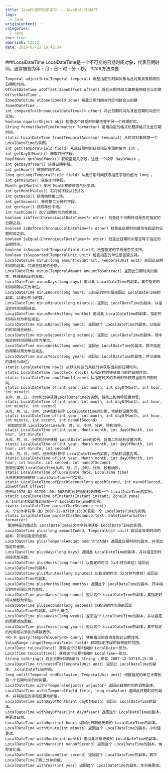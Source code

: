 ```yaml
---
title: JavaEE进阶知识学习----Java8-6-时间API
tags:
  - Java
originContent: ''
categories:
  - Java
toc: true
abbrlink: 13512
date: 2019-03-22 19:42:54
---
```

###LocalDateTime
LocalDateTime是一个不可变的日期时间对象，代表日期时间，通常被视为年 - 月 - 日 - 时 - 分 - 秒。
####方法摘要

	Temporal adjustInto(Temporal temporal) 调整指定的时间对象与此对象具有相同的日期和时间。  
	OffsetDateTime atOffset(ZoneOffset offset) 将此日期时间与偏移量相结合以创建 OffsetDateTime 。  
	ZonedDateTime atZone(ZoneId zone) 将此日期时间与时区相结合以创建 ZonedDateTime 。  
	int compareTo(ChronoLocalDateTime<?> other) 将此日期时间与其他日期时间进行比较。  
	boolean equals(Object obj) 检查这个日期时间是否等于另一个日期时间。  
	String format(DateTimeFormatter formatter) 使用指定的格式化程序格式化此日期时间。  
	static LocalDateTime from(TemporalAccessor temporal) 从时间对象获取一个 LocalDateTime的实例。  
	int get(TemporalField field) 从此日期时间获取指定字段的值为 int 。  
	int getDayOfMonth() 获取月份字段。  
	DayOfWeek getDayOfWeek() 获取星期几字段，这是一个枚举 DayOfWeek 。  
	int getDayOfYear() 获得日期字段。  
	int getHour() 获取时间字段。  
	long getLong(TemporalField field) 从此日期时间获取指定字段的值为 long 。  
	int getMinute() 获取小时字段。  
	Month getMonth() 使用 Month枚举获取月份字段。  
	int getMonthValue() 将月份字段从1到12。  
	int getNano() 获得纳秒第二场。  
	int getSecond() 获得第二分钟的字段。  
	int getYear() 获取年份字段。  
	int hashCode() 这个日期时间的哈希码。  
	boolean isAfter(ChronoLocalDateTime<?> other) 检查这个日期时间是否在指定的日期之后。  
	boolean isBefore(ChronoLocalDateTime<?> other) 检查此日期时间是否在指定的日期时间之前。  
	boolean isEqual(ChronoLocalDateTime<?> other) 检查此日期时间是否等于指定的日期时间。  
	boolean isSupported(TemporalField field) 检查指定的字段是否受支持。  
	boolean isSupported(TemporalUnit unit) 检查指定的单位是否受支持。  
	LocalDateTime minus(long amountToSubtract, TemporalUnit unit) 返回此日期时间的副本，并减去指定的金额。  
	LocalDateTime minus(TemporalAmount amountToSubtract) 返回此日期时间的副本，并减去指定的金额。  
	LocalDateTime minusDays(long days) 返回此 LocalDateTime的副本，其中指定的时间间隔以天为单位。  
	LocalDateTime minusHours(long hours) 以指定的时间段返回此 LocalDateTime的副本，以减少的小时数。  
	LocalDateTime minusMinutes(long minutes) 返回此 LocalDateTime的副本，以指定的时间间隔减去。  
	LocalDateTime minusMonths(long months) 返回此 LocalDateTime的副本，指定的时间以月为单位减去。  
	LocalDateTime minusNanos(long nanos) 返回这个 LocalDateTime的副本，以指定的时间减去纳秒。  
	LocalDateTime minusSeconds(long seconds) 返回此 LocalDateTime的副本，其中指定的时间间隔以秒为单位。  
	LocalDateTime minusWeeks(long weeks) 返回此 LocalDateTime的副本，其中指定的周期以周为单位减去。  
	LocalDateTime minusYears(long years) 返回此 LocalDateTime的副本，并以减去的年份为单位。  
	static LocalDateTime now() 从默认时区的系统时钟获取当前的日期时间。  
	static LocalDateTime now(Clock clock) 从指定的时钟获取当前的日期时间。  
	static LocalDateTime now(ZoneId zone) 从指定时区的系统时钟获取当前的日期时间。
	static LocalDateTime of(int year, int month, int dayOfMonth, int hour, int minute) 
	从年，月，日，小时和分钟获得LocalDateTime的实例，将第二和纳秒设置为零。
	static LocalDateTime of(int year, int month, int dayOfMonth, int hour, int minute, int second) 
	从年，月，日，小时，分钟和秒获得 LocalDateTime的实例，将纳秒设置为零。  
	static LocalDateTime of(int year, int month, int dayOfMonth, int hour, int minute, int second, int nanoOfSecond)
	 获取的实例 LocalDateTime从年，月，日，小时，分钟，秒和纳秒。  
	static LocalDateTime of(int year, Month month, int dayOfMonth, int hour, int minute) 
	从年，月，日，小时和分钟获得 LocalDateTime的实例，将第二和纳秒设置为零。  
	static LocalDateTime of(int year, Month month, int dayOfMonth, int hour, int minute, int second) 
	从年，月，日，小时，分钟和秒获得 LocalDateTime的实例，将纳秒设置为零。  
	static LocalDateTime of(int year, Month month, int dayOfMonth, int hour, int minute, int second, int nanoOfSecond)
	获取的实例 LocalDateTime从年，月，日，小时，分钟，秒和纳秒。  
	static LocalDateTime of(LocalDate date, LocalTime time) 
	从日期和时间获取 LocalDateTime一个实例。  
	static LocalDateTime ofEpochSecond(long epochSecond, int nanoOfSecond, ZoneOffset offset) 
	使用从1970-01-01T00：00：00Z的时代开始的秒数获得一个 LocalDateTime的实例。  
	static LocalDateTime ofInstant(Instant instant, ZoneId zone) 
	从 Instant和区域ID获取一个 LocalDateTime的实例。  
	static LocalDateTime parse(CharSequence text) 
	从一个文本字符串（如 2007-12-03T10:15:30获取一个 LocalDateTime的实例。  
	static LocalDateTime parse(CharSequence text, DateTimeFormatter formatter)
	 使用特定的格式化 LocalDateTime从文本字符串获取 LocalDateTime的实例。  
	LocalDateTime plus(long amountToAdd, TemporalUnit unit) 返回此日期时间的副本，并添加指定的金额。  
	LocalDateTime plus(TemporalAmount amountToAdd) 返回此日期时间的副本，并添加指定的金额。  
	LocalDateTime plusDays(long days) 返回此 LocalDateTime的副本，并以指定的时间段添加天数。  
	LocalDateTime plusHours(long hours) 以指定的时间（以小时为单位）返回此 LocalDateTime的副本。  
	LocalDateTime plusMinutes(long minutes) 以指定的时间（以分钟为单位）返回此 LocalDateTime的副本。  
	LocalDateTime plusMonths(long months) 返回这个 LocalDateTime的副本，其中指定的时间段以月为单位。  
	LocalDateTime plusNanos(long nanos) 返回这个 LocalDateTime的副本，其指定时间以纳秒为单位。  
	LocalDateTime plusSeconds(long seconds) 以指定的时间段返回此 LocalDateTime的副本，以秒为单位。  
	LocalDateTime plusWeeks(long weeks) 返回这个 LocalDateTime的副本，并以指定的周期添加周数。  
	LocalDateTime plusYears(long years) 返回这个 LocalDateTime的副本，其中指定的时间段以添加的年数表示。  
	<R> R query(TemporalQuery<R> query) 使用指定的查询查询此日期时间。  
	ValueRange range(TemporalField field) 获取指定字段的有效值的范围。  
	LocalDate toLocalDate() 获得这个日期时间的 LocalDate一部分。  
	LocalTime toLocalTime() 获得这个日期时间的 LocalTime一部分。  
	String toString() 将此日期时间输出为 String ，例如 2007-12-03T10:15:30 。  
	LocalDateTime truncatedTo(TemporalUnit unit) 返回此 LocalDateTime的副本， LocalDateTime时间。  
	long until(Temporal endExclusive, TemporalUnit unit) 根据指定的单位计算到另一个日期时间的时间量。  
	LocalDateTime with(TemporalAdjuster adjuster) 返回此日期时间的调整副本。  
	LocalDateTime with(TemporalField field, long newValue) 返回此日期时间的副本，并将指定的字段设置为新值。  
	LocalDateTime withDayOfMonth(int dayOfMonth) 返回此 LocalDateTime的副本。  
	LocalDateTime withDayOfYear(int dayOfYear) 返回这个 LocalDateTime的副本，并更改日期。  
	LocalDateTime withHour(int hour) 返回此日期值更改的 LocalDateTime的副本。  
	LocalDateTime withMinute(int minute) 返回这个 LocalDateTime的副本，小时值更改。  
	LocalDateTime withMonth(int month) 返回此年份更改的 LocalDateTime的副本。  
	LocalDateTime withNano(int nanoOfSecond) 返回这个 LocalDateTime的副本，纳秒变化值。  
	LocalDateTime withSecond(int second) 返回这个 LocalDateTime的副本，其中 LocalDateTime了第二分钟的值。  
	LocalDateTime withYear(int year) 返回这个 LocalDateTime的副本，年份被更改。  
